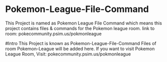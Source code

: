 # Pokemon-League-File-Command
This Project is named as Pokemon League File Command which means this project contains files &amp; commands for the Pokemon league room. link to room: pokecommunity.psim.us/pokmonleague

#Intro
This Project is known as Pokemon-League-File-Command
Files of room Pokemon-League will be added here.
If you want to visit Pokemon League Room, Visit: pokecommunity.psim.us/pokmonleague
